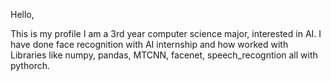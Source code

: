 Hello,

This is my profile I am a 3rd year computer science major, interested in AI. I have done face recognition with AI internship and how worked with Libraries like numpy, pandas, MTCNN, facenet, speech_recogntion all with pythorch. 


